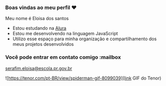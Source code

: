 ### Boas vindas ao meu perfil ❤️

Meu nome é Eloisa dos santos 

- Estou estudando na [Alura](https://www.alura.com.br)
- Estou me desenvolvendo na linguagem JavaScript
- Utilizo esse espaço para minha organização e compartilhamento dos meus projetos desenvolvidos

### Você pode entrar em contato comigo :mailbox

serafim.eloisa@escola.pr.gov.br


![https://tenor.com/pt-BR/view/spiderman-gif-8099039](link GIF do Tenor)
